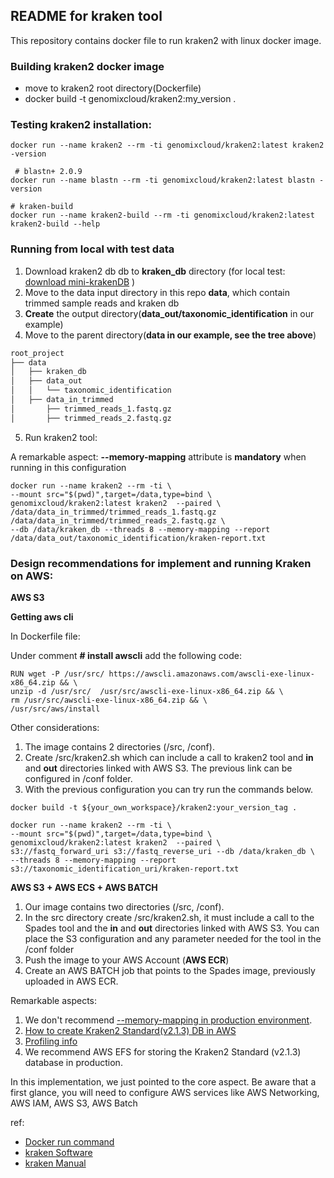 ## README for kraken tool ##

This repository contains docker file to run kraken2 with linux docker image.

### Building kraken2 docker image

* move to kraken2 root directory(Dockerfile)
* docker build -t genomixcloud/kraken2:my_version .

### Testing kraken2 installation:

```shell
docker run --name kraken2 --rm -ti genomixcloud/kraken2:latest kraken2 -version

 # blastn+ 2.0.9
docker run --name blastn --rm -ti genomixcloud/kraken2:latest blastn -version

# kraken-build
docker run --name kraken2-build --rm -ti genomixcloud/kraken2:latest  kraken2-build --help
```

### Running from local with test data

1. Download kraken2 db db to **kraken_db** directory (for local test: [download mini-krakenDB](https://genome-idx.s3.amazonaws.com/kraken/minikraken2_v2_8GB_201904.tgz) )
2. Move to the data input directory in this repo **data**, which contain trimmed sample reads and kraken db
3. **Create** the output directory(**data_out/taxonomic_identification** in our example)
4. Move to the parent directory(**data in our example, see the tree above**)

```md
root_project
├── data
│   ├── kraken_db 
│   ├── data_out
│   │   └── taxonomic_identification
│   ├── data_in_trimmed
│       ├── trimmed_reads_1.fastq.gz
│       ├── trimmed_reads_2.fastq.gz
```

5. Run kraken2 tool:

A remarkable aspect: **--memory-mapping** attribute is **mandatory** when running in this configuration

```shell
docker run --name kraken2 --rm -ti \
--mount src="$(pwd)",target=/data,type=bind \
genomixcloud/kraken2:latest kraken2  --paired \
/data/data_in_trimmed/trimmed_reads_1.fastq.gz /data/data_in_trimmed/trimmed_reads_2.fastq.gz \
--db /data/kraken_db --threads 8 --memory-mapping --report /data/data_out/taxonomic_identification/kraken-report.txt
```

### Design recommendations for implement and running Kraken on AWS:

**AWS S3**

****Getting aws cli****

In Dockerfile file:

Under comment **# install awscli** add the following code:

```shell
RUN wget -P /usr/src/ https://awscli.amazonaws.com/awscli-exe-linux-x86_64.zip && \
unzip -d /usr/src/  /usr/src/awscli-exe-linux-x86_64.zip && \
rm /usr/src/awscli-exe-linux-x86_64.zip && \
/usr/src/aws/install
```

Other considerations:

1. The image contains 2 directories (/src, /conf).
2. Create /src/kraken2.sh which can include a call to kraken2 tool and **in** and **out** directories linked with AWS S3. The previous link can be configured in /conf folder.
3. With the previous configuration you can try run the commands below.

```shell 
docker build -t ${your_own_workspace}/kraken2:your_version_tag .
```

```shell
docker run --name kraken2 --rm -ti \
--mount src="$(pwd)",target=/data,type=bind \
genomixcloud/kraken2:latest kraken2  --paired \
s3://fastq_forward_uri s3://fastq_reverse_uri --db /data/kraken_db \
--threads 8 --memory-mapping --report s3://taxonomic_identification_uri/kraken-report.txt
```

**AWS S3 + AWS ECS + AWS BATCH**

1. Our image contains two directories (/src, /conf).
2. In the src directory create /src/kraken2.sh, it must include a call to the Spades tool and the **in** and **out** directories linked with AWS S3. You can place the S3 configuration and any parameter needed for the tool in the /conf folder
3. Push the image to your AWS Account (**AWS ECR**)
4. Create an AWS BATCH job that points to the Spades image, previously uploaded in AWS ECR.

Remarkable aspects: 

1. We don't recommend [--memory-mapping in production environment](https://github.com/ldipotetjob/kraken2/blob/kraken2aws_profilingfromv2.1.3/docs/Kraken2paramsonAWS/memory-mapping.md#memory-mapping-option).  
2. [How to create Kraken2 Standard(v2.1.3) DB in AWS](https://github.com/ldipotetjob/kraken2/tree/kraken2aws_profilingfromv2.1.3/docs/awsStandardDB#readme)
3. [Profiling info](https://github.com/ldipotetjob/kraken2/tree/kraken2aws_profilingfromv2.1.3/docs/awsStandardDB/profilingpngs)
4. We recommend AWS EFS for storing the Kraken2 Standard (v2.1.3) database in production.

In this implementation, we just pointed to the core aspect. Be aware that a first glance, you will need to configure AWS services like AWS Networking, AWS IAM, AWS S3, AWS Batch

ref:
* [Docker run command](https://docs.docker.com/engine/reference/commandline/run/)
* [kraken Software](ttps://github.com/DerrickWood/kraken2)
* [kraken Manual](https://github.com/DerrickWood/kraken2/blob/master/docs/MANUAL.markdown) 